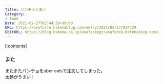 ```yaml
---
Title: パンチョうまい
Category:
- food
Date: 2021-02-27T02:44:29+09:00
URL: https://asuforce.hatenablog.com/entry/2021/02/27/024429
EditURL: https://blog.hatena.ne.jp/asuforcegt/asuforce.hatenablog.com/atom/entry/26006613696841759
---
```


[:contents]

### また

またまたパンチョをuber eatsで注文してしまった。  
太麺がうまい！


